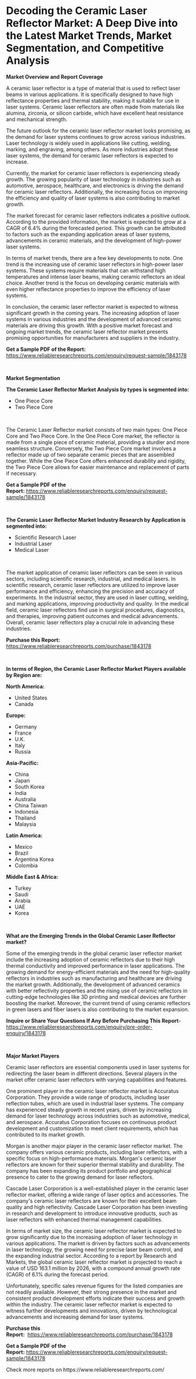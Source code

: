 <p><h1>Decoding the Ceramic Laser Reflector Market: A Deep Dive into the Latest Market Trends, Market Segmentation, and Competitive Analysis</h1></p><p><strong>Market Overview and Report Coverage</strong></p>
<p><p>A ceramic laser reflector is a type of material that is used to reflect laser beams in various applications. It is specifically designed to have high reflectance properties and thermal stability, making it suitable for use in laser systems. Ceramic laser reflectors are often made from materials like alumina, zirconia, or silicon carbide, which have excellent heat resistance and mechanical strength.</p><p>The future outlook for the ceramic laser reflector market looks promising, as the demand for laser systems continues to grow across various industries. Laser technology is widely used in applications like cutting, welding, marking, and engraving, among others. As more industries adopt these laser systems, the demand for ceramic laser reflectors is expected to increase.</p><p>Currently, the market for ceramic laser reflectors is experiencing steady growth. The growing popularity of laser technology in industries such as automotive, aerospace, healthcare, and electronics is driving the demand for ceramic laser reflectors. Additionally, the increasing focus on improving the efficiency and quality of laser systems is also contributing to market growth.</p><p>The market forecast for ceramic laser reflectors indicates a positive outlook. According to the provided information, the market is expected to grow at a CAGR of 6.4% during the forecasted period. This growth can be attributed to factors such as the expanding application areas of laser systems, advancements in ceramic materials, and the development of high-power laser systems.</p><p>In terms of market trends, there are a few key developments to note. One trend is the increasing use of ceramic laser reflectors in high-power laser systems. These systems require materials that can withstand high temperatures and intense laser beams, making ceramic reflectors an ideal choice. Another trend is the focus on developing ceramic materials with even higher reflectance properties to improve the efficiency of laser systems.</p><p>In conclusion, the ceramic laser reflector market is expected to witness significant growth in the coming years. The increasing adoption of laser systems in various industries and the development of advanced ceramic materials are driving this growth. With a positive market forecast and ongoing market trends, the ceramic laser reflector market presents promising opportunities for manufacturers and suppliers in the industry.</p></p>
<p><strong>Get a Sample PDF of the Report:</strong> <a href="https://www.reliableresearchreports.com/enquiry/request-sample/1843178">https://www.reliableresearchreports.com/enquiry/request-sample/1843178</a></p>
<p>&nbsp;</p>
<p><strong>Market Segmentation</strong></p>
<p><strong>The Ceramic Laser Reflector Market Analysis by types is segmented into:</strong></p>
<p><ul><li>One Piece Core</li><li>Two Piece Core</li></ul></p>
<p>&nbsp;</p>
<p><p>The Ceramic Laser Reflector market consists of two main types: One Piece Core and Two Piece Core. In the One Piece Core market, the reflector is made from a single piece of ceramic material, providing a sturdier and more seamless structure. Conversely, the Two Piece Core market involves a reflector made up of two separate ceramic pieces that are assembled together. While the One Piece Core offers enhanced durability and rigidity, the Two Piece Core allows for easier maintenance and replacement of parts if necessary.</p></p>
<p><strong>Get a Sample PDF of the Report:</strong>&nbsp;<a href="https://www.reliableresearchreports.com/enquiry/request-sample/1843178">https://www.reliableresearchreports.com/enquiry/request-sample/1843178</a></p>
<p>&nbsp;</p>
<p><strong>The Ceramic Laser Reflector Market Industry Research by Application is segmented into:</strong></p>
<p><ul><li>Scientific Research Laser</li><li>Industrial Laser</li><li>Medical Laser</li></ul></p>
<p>&nbsp;</p>
<p><p>The market application of ceramic laser reflectors can be seen in various sectors, including scientific research, industrial, and medical lasers. In scientific research, ceramic laser reflectors are utilized to improve laser performance and efficiency, enhancing the precision and accuracy of experiments. In the industrial sector, they are used in laser cutting, welding, and marking applications, improving productivity and quality. In the medical field, ceramic laser reflectors find use in surgical procedures, diagnostics, and therapies, improving patient outcomes and medical advancements. Overall, ceramic laser reflectors play a crucial role in advancing these industries.</p></p>
<p><strong>Purchase this Report:</strong>&nbsp; <a href="https://www.reliableresearchreports.com/purchase/1843178">https://www.reliableresearchreports.com/purchase/1843178</a></p>
<p>&nbsp;</p>
<p><strong>In terms of Region, the Ceramic Laser Reflector Market Players available by Region are:</strong></p>
<p>
    <p> <strong> North America: </strong>
        <ul>
            <li>United States</li>
            <li>Canada</li>
        </ul>
        </p> 
    <p> <strong> Europe: </strong>
        <ul>
            <li>Germany</li>
            <li>France</li>
            <li>U.K.</li>
            <li>Italy</li>
            <li>Russia</li>
        </ul>
        </p> 
    <p> <strong> Asia-Pacific: </strong>
        <ul>
            <li>China</li>
            <li>Japan</li>
            <li>South Korea</li>
            <li>India</li>
            <li>Australia</li>
            <li>China Taiwan</li>
            <li>Indonesia</li>
            <li>Thailand</li>
            <li>Malaysia</li>
        </ul>
        </p> 
    <p> <strong> Latin America: </strong>
        <ul>
            <li>Mexico</li>
            <li>Brazil</li>
            <li>Argentina Korea</li>
            <li>Colombia</li>
        </ul>
        </p> 
    <p> <strong> Middle East & Africa: </strong>
        <ul>
            <li>Turkey</li>
            <li>Saudi</li>
            <li>Arabia</li>
            <li>UAE</li>
            <li>Korea</li>
        </ul>
    </p>
    </p>
<p>&nbsp;</p>
<p><strong>What are the Emerging Trends in the Global Ceramic Laser Reflector market?</strong></p>
<p><p>Some of the emerging trends in the global ceramic laser reflector market include the increasing adoption of ceramic reflectors due to their high thermal conductivity and improved performance in laser applications. The growing demand for energy-efficient materials and the need for high-quality reflectors in industries such as manufacturing and healthcare are driving the market growth. Additionally, the development of advanced ceramics with better reflectivity properties and the rising use of ceramic reflectors in cutting-edge technologies like 3D printing and medical devices are further boosting the market. Moreover, the current trend of using ceramic reflectors in green lasers and fiber lasers is also contributing to the market expansion.</p></p>
<p><strong>Inquire or Share Your Questions If Any Before Purchasing This Report</strong>- <a href="https://www.reliableresearchreports.com/enquiry/pre-order-enquiry/1843178">https://www.reliableresearchreports.com/enquiry/pre-order-enquiry/1843178</a></p>
<p>&nbsp;</p>
<p><strong>Major Market Players</strong></p>
<p><p>Ceramic laser reflectors are essential components used in laser systems for redirecting the laser beam in different directions. Several players in the market offer ceramic laser reflectors with varying capabilities and features. </p><p>One prominent player in the ceramic laser reflector market is Accuratus Corporation. They provide a wide range of products, including laser reflection tubes, which are used in industrial laser systems. The company has experienced steady growth in recent years, driven by increasing demand for laser technology across industries such as automotive, medical, and aerospace. Accuratus Corporation focuses on continuous product development and customization to meet client requirements, which has contributed to its market growth.</p><p>Morgan is another major player in the ceramic laser reflector market. The company offers various ceramic products, including laser reflectors, with a specific focus on high-performance materials. Morgan's ceramic laser reflectors are known for their superior thermal stability and durability. The company has been expanding its product portfolio and geographical presence to cater to the growing demand for laser reflectors. </p><p>Cascade Laser Corporation is a well-established player in the ceramic laser reflector market, offering a wide range of laser optics and accessories. The company's ceramic laser reflectors are known for their excellent beam quality and high reflectivity. Cascade Laser Corporation has been investing in research and development to introduce innovative products, such as laser reflectors with enhanced thermal management capabilities.</p><p>In terms of market size, the ceramic laser reflector market is expected to grow significantly due to the increasing adoption of laser technology in various applications. The market is driven by factors such as advancements in laser technology, the growing need for precise laser beam control, and the expanding industrial sector. According to a report by Research and Markets, the global ceramic laser reflector market is projected to reach a value of USD 163.1 million by 2026, with a compound annual growth rate (CAGR) of 6.1% during the forecast period.</p><p>Unfortunately, specific sales revenue figures for the listed companies are not readily available. However, their strong presence in the market and consistent product development efforts indicate their success and growth within the industry. The ceramic laser reflector market is expected to witness further developments and innovations, driven by technological advancements and increasing demand for laser systems.</p></p>
<p><strong>Purchase this Report:</strong>&nbsp;&nbsp;<a href="https://www.reliableresearchreports.com/purchase/1843178">https://www.reliableresearchreports.com/purchase/1843178</a></p>
<p></p>
<p><strong>Get a Sample PDF of the Report:</strong>&nbsp;<a href="https://www.reliableresearchreports.com/enquiry/request-sample/1843178">https://www.reliableresearchreports.com/enquiry/request-sample/1843178</a></p>
<p>Check more reports on https://www.reliableresearchreports.com/</p>